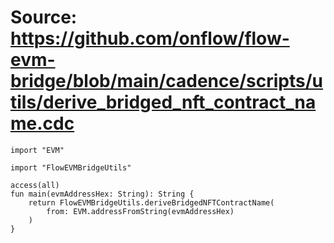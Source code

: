 # Source: https://github.com/onflow/flow-evm-bridge/blob/main/cadence/scripts/utils/derive_bridged_nft_contract_name.cdc

```
import "EVM"

import "FlowEVMBridgeUtils"

access(all)
fun main(evmAddressHex: String): String {
    return FlowEVMBridgeUtils.deriveBridgedNFTContractName(
        from: EVM.addressFromString(evmAddressHex)
    )
}

```